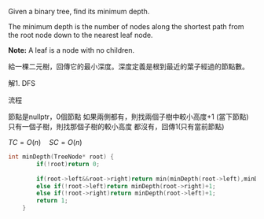 Given a binary tree, find its minimum depth.

The minimum depth is the number of nodes along the shortest path from the root node down to the nearest leaf node.

**Note:** A leaf is a node with no children.

給一棵二元樹，回傳它的最小深度。深度定義是根到最近的葉子經過的節點數。


解1. DFS

流程

節點是nullptr，0個節點
如果兩側都有，則找兩個子樹中較小高度+1 (當下節點)
只有一個子樹，則找那個子樹的較小高度
都沒有，回傳1(只有當前節點)

$TC=O(n) \quad SC=O(n)$
```cpp
int minDepth(TreeNode* root) {
        if(!root)return 0;
        
        if(root->left&&root->right)return min(minDepth(root->left),minDepth(root->right))+1;
        else if(!root->left)return minDepth(root->right)+1;
        else if(!root->right)return minDepth(root->left)+1;
        return 1;
    }
```